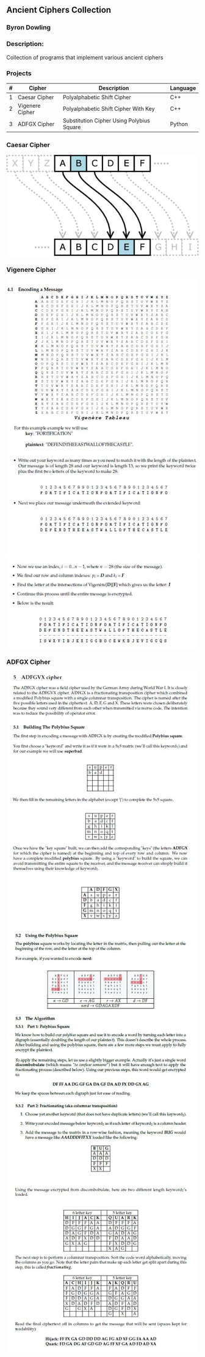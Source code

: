 ## Ancient Ciphers Collection
### Byron Dowling
### Description:
Collection of programs that implement various ancient ciphers

### Projects

|   #   | Cipher          | Description                                | Language |
| :---: | --------------- | ------------------------------------------ | ---------|
|   1   | Caesar Cipher   | Polyalphabetic Shift Cipher                | C++      |
|   2   | Vigenere Cipher | Polyalphabetic Shift Cipher With Key       | C++      |
|   3   | ADFGX Cipher    | Substitution Cipher Using Polybius Square  | Python   |



### Caesar Cipher
![CCI](https://github.com/Byron-Dowling/Ancient-Ciphers/blob/main/Projects/Caesar%20Cipher/Caesar_substition_cipher-750x393.png?raw=true)

### Vigenere Cipher
![VG1](https://github.com/Byron-Dowling/Ancient-Ciphers/blob/main/Projects/Vigenere%20Cipher/Vigenere%20Snippet%201.JPG?raw=true)
![VG2](https://github.com/Byron-Dowling/Ancient-Ciphers/blob/main/Projects/Vigenere%20Cipher/Vigenere%20Snippet%202.JPG?raw=true)

### ADFGX Cipher
![AD1](https://github.com/Byron-Dowling/Ancient-Ciphers/blob/main/Projects/ADFGX%20Cipher/ADFGX%20Snippet%204.JPG?raw=true)
![AD2](https://github.com/Byron-Dowling/Ancient-Ciphers/blob/main/Projects/ADFGX%20Cipher/ADFGX%20Snippet%205.JPG?raw=true)
![AD3](https://github.com/Byron-Dowling/Ancient-Ciphers/blob/main/Projects/ADFGX%20Cipher/ADFGX%20Snippet%206.JPG?raw=true)

